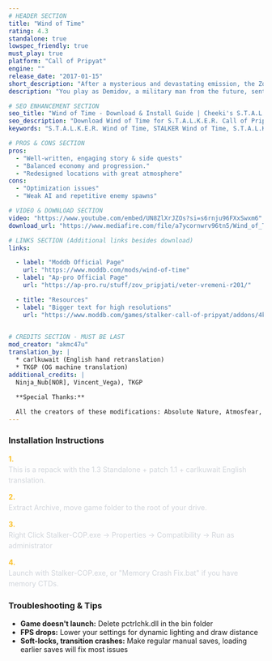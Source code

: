 ```yaml
---
# HEADER SECTION
title: "Wind of Time"
rating: 4.3
standalone: true
lowspec_friendly: true
must_play: true
platform: "Call of Pripyat"
engine: ""
release_date: "2017-01-15"
short_description: "After a mysterious and devastating emission, the Zone has begun to devour everything, threatening all life on the planet. A soldier is sent back in time to uncover the source of the Zone instability, and prevent humanity's extinction."
description: "You play as Demidov, a military man from the future, sent into the past to investigate the Zone's emissions and prevent a catastrophic blowout that threatens the world. <br>What starts as a straightforward mission soon unravels into an elaborate web of conspiracy, hidden labs, faction conflicts, and moral dilemmas.<br>Ignoring the time travelling aspect of its premise, Wind of Time brings new lore that could almost be considered canon, with strong ties to the original Shadow of Chernobyl. Engaging side quests, carefully crafted locations, and in the end a deep exploration and reflexion on survival, morality, friendship, and the Zone's true nature."

# SEO ENHANCEMENT SECTION
seo_title: "Wind of Time - Download & Install Guide | Cheeki's S.T.A.L.K.E.R. Mods Archive"
seo_description: "Download Wind of Time for S.T.A.L.K.E.R. Call of Pripyat. Complete installation guide, gameplay features, and detailed review on Cheeki's S.T.A.L.K.E.R. Mods Archive"
keywords: "S.T.A.L.K.E.R. Wind of Time, STALKER Wind of Time, S.T.A.L.K.E.R. story mods, STALKER story mods, Call of Pripyat mods, STALKER Call of Pripyat mods, Best STALKER Call of Pripyat mods, best S.T.A.L.K.E.R. mods 2025, best STALKER mods 2025, immersive STALKER mod, best STALKER mod, Cheeki Breeki"

# PROS & CONS SECTION
pros:
  - "Well-written, engaging story & side quests"
  - "Balanced economy and progression."
  - "Redesigned locations with great atmosphere"
cons:
  - "Optimization issues"
  - "Weak AI and repetitive enemy spawns"

# VIDEO & DOWNLOAD SECTION
video: "https://www.youtube.com/embed/UN8ZlXrJZOs?si=s6rnju96FXxSwxm6"
download_url: "https://www.mediafire.com/file/a7ycornwrv96tn5/Wind_of_Time.7z/file"

# LINKS SECTION (Additional links besides download)
links:    

  - label: "Moddb Official Page"
    url: "https://www.moddb.com/mods/wind-of-time"
  - label: "Ap-pro Official Page"
    url: "https://ap-pro.ru/stuff/zov_pripjati/veter-vremeni-r201/"

  - title: "Resources"
  - label: "Bigger text for high resolutions"
    url: "https://www.moddb.com/games/stalker-call-of-pripyat/addons/4k-font-for-call-of-pripyat-bigger-text"

    
# CREDITS SECTION - MUST BE LAST
mod_creator: "akmc47u"
translation_by: |
  * carlkuwait (English hand retranslation)
  * TKGP (OG machine translation)
additional_credits: |
  Ninja_Nub[NOR], Vincent_Vega), TKGP

  **Special Thanks:**
  
  All the creators of these modifications: Absolute Nature, Atmosfear, Shoker Weapon Mod, Path in the Mist, In Spite of the Death, Valley of the Whistles, Pripyat: Breaking Point, STCoP Weapon Pack, Cubic Mini Mod, Spatial Anomaly, Call of Chernobyl, SWTC, SGM, AMK
---
```


### Installation Instructions

<div class="space-y-3 mt-4">
  <div class="flex items-start" style="gap: 0.75rem; margin-bottom: 0.75rem;">
    <span style="color: #fbbf24 !important; font-weight: bold; font-size: 0.875rem; flex-shrink: 0; line-height: 1.5; min-width: 1.2rem;">1.</span>
    <div style="flex: 1; line-height: 1.5;">
      <p style="margin: 0; color: #d1d5db;">This is a repack with the 1.3 Standalone + patch 1.1 + carlkuwait English translation.</p>
    </div>
  </div>

  <div class="flex items-start" style="gap: 0.75rem; margin-bottom: 0.75rem;">
    <span style="color: #fbbf24 !important; font-weight: bold; font-size: 0.875rem; flex-shrink: 0; line-height: 1.5; min-width: 1.2rem;">2.</span>
    <div style="flex: 1; line-height: 1.5;">
      <p style="margin: 0; color: #d1d5db;">Extract Archive, move game folder to the root of your drive.</p>
    </div>
  </div>

  <div class="flex items-start" style="gap: 0.75rem; margin-bottom: 0.75rem;">
    <span style="color: #fbbf24 !important; font-weight: bold; font-size: 0.875rem; flex-shrink: 0; line-height: 1.5; min-width: 1.2rem;">3.</span>
    <div style="flex: 1; line-height: 1.5;">
      <p style="margin: 0; color: #d1d5db;">Right Click Stalker-COP.exe → Properties → Compatibility → Run as administrator</p>
    </div>
  </div>

  <div class="flex items-start" style="gap: 0.75rem; margin-bottom: 0;">
    <span style="color: #fbbf24 !important; font-weight: bold; font-size: 0.875rem; flex-shrink: 0; line-height: 1.5; min-width: 1.2rem;">4.</span>
    <div style="flex: 1; line-height: 1.5;">
      <p style="margin: 0; color: #d1d5db;">Launch with Stalker-COP.exe, or "Memory Crash Fix.bat" if you have memory CTDs.</p>
    </div>
  </div>
</div>

### Troubleshooting & Tips

- **Game doesn't launch:** Delete pctrlchk.dll in the bin folder
- **FPS drops:** Lower your settings for dynamic lighting and draw distance
- **Soft-locks, transition crashes:** Make regular manual saves, loading earlier saves will fix most issues

